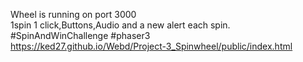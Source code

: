 Wheel is running on port 3000 <br />
1spin 1 click,Buttons,Audio and a new alert each spin. <br />
#SpinAndWinChallenge #phaser3 <br />
https://ked27.github.io/Webd/Project-3_Spinwheel/public/index.html

